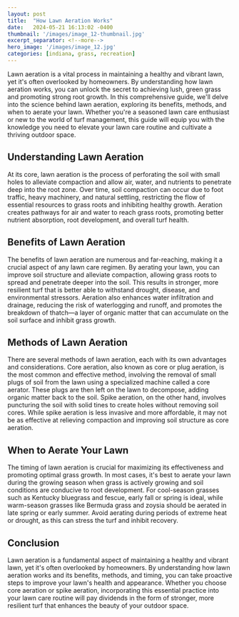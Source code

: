 ```yaml
---
layout: post
title:  "How Lawn Aeration Works"
date:   2024-05-21 16:13:02 -0400
thumbnail: '/images/image_12-thumbnail.jpg'
excerpt_separator: <!--more-->
hero_image: '/images/image_12.jpg'
categories: [indiana, grass, recreation]
---
```

Lawn aeration is a vital process in maintaining a healthy and vibrant lawn, yet it's often overlooked by homeowners. <!--more-->By understanding how lawn aeration works, you can unlock the secret to achieving lush, green grass and promoting strong root growth. In this comprehensive guide, we'll delve into the science behind lawn aeration, exploring its benefits, methods, and when to aerate your lawn. Whether you're a seasoned lawn care enthusiast or new to the world of turf management, this guide will equip you with the knowledge you need to elevate your lawn care routine and cultivate a thriving outdoor space.

## Understanding Lawn Aeration
At its core, lawn aeration is the process of perforating the soil with small holes to alleviate compaction and allow air, water, and nutrients to penetrate deep into the root zone. Over time, soil compaction can occur due to foot traffic, heavy machinery, and natural settling, restricting the flow of essential resources to grass roots and inhibiting healthy growth. Aeration creates pathways for air and water to reach grass roots, promoting better nutrient absorption, root development, and overall turf health.

## Benefits of Lawn Aeration
The benefits of lawn aeration are numerous and far-reaching, making it a crucial aspect of any lawn care regimen. By aerating your lawn, you can improve soil structure and alleviate compaction, allowing grass roots to spread and penetrate deeper into the soil. This results in stronger, more resilient turf that is better able to withstand drought, disease, and environmental stressors. Aeration also enhances water infiltration and drainage, reducing the risk of waterlogging and runoff, and promotes the breakdown of thatch—a layer of organic matter that can accumulate on the soil surface and inhibit grass growth.

## Methods of Lawn Aeration
There are several methods of lawn aeration, each with its own advantages and considerations. Core aeration, also known as core or plug aeration, is the most common and effective method, involving the removal of small plugs of soil from the lawn using a specialized machine called a core aerator. These plugs are then left on the lawn to decompose, adding organic matter back to the soil. Spike aeration, on the other hand, involves puncturing the soil with solid tines to create holes without removing soil cores. While spike aeration is less invasive and more affordable, it may not be as effective at relieving compaction and improving soil structure as core aeration.

## When to Aerate Your Lawn
The timing of lawn aeration is crucial for maximizing its effectiveness and promoting optimal grass growth. In most cases, it's best to aerate your lawn during the growing season when grass is actively growing and soil conditions are conducive to root development. For cool-season grasses such as Kentucky bluegrass and fescue, early fall or spring is ideal, while warm-season grasses like Bermuda grass and zoysia should be aerated in late spring or early summer. Avoid aerating during periods of extreme heat or drought, as this can stress the turf and inhibit recovery.

## Conclusion
Lawn aeration is a fundamental aspect of maintaining a healthy and vibrant lawn, yet it's often overlooked by homeowners. By understanding how lawn aeration works and its benefits, methods, and timing, you can take proactive steps to improve your lawn's health and appearance. Whether you choose core aeration or spike aeration, incorporating this essential practice into your lawn care routine will pay dividends in the form of stronger, more resilient turf that enhances the beauty of your outdoor space.
